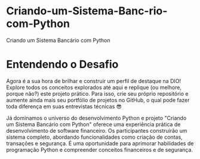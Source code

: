 # Criando-um-Sistema-Banc-rio-com-Python
Criando um Sistema Bancário com Python

# Entendendo o Desafio
Agora é a sua hora de brilhar e construir um perfil de destaque na DIO! Explore todos os conceitos explorados até aqui e replique (ou melhore, porque não?) este projeto prático. Para isso, crie seu próprio repositório e aumente ainda mais seu portfólio de projetos no GitHub, o qual pode fazer toda diferença em suas entrevistas técnicas 😎

Já dominamos o universo do desenvolvimento Python e projeto "Criando um Sistema Bancário com Python" oferece uma experiência prática de desenvolvimento de software financeiro. Os participantes construirão um sistema completo, abordando funcionalidades como criação de contas, transações e segurança. É uma oportunidade para aprimorar habilidades de programação Python e compreender conceitos financeiros e de segurança.
